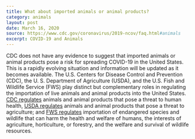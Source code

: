 ```yaml
---
title: What about imported animals or animal products?
category: animals
layout: post
date: March 16, 2020
source: https://www.cdc.gov/coronavirus/2019-ncov/faq.html#animals
excerpt: COVID-19 and Animals
---
```


CDC does not have any evidence to suggest that imported animals or animal products pose a risk for spreading COVID-19 in the United States. This is a rapidly evolving situation and information will be updated as it becomes available. The U.S. Centers for Disease Control and Prevention (CDC), the U. S. Department of Agriculture (USDA), and the U.S. Fish and Wildlife Service (FWS) play distinct but complementary roles in regulating the importation of live animals and animal products into the United States. <a href="https://www.cdc.gov/importation/index.html" target="_blank">CDC regulates</a> animals and animal products that pose a threat to human health, <a href="https://www.aphis.usda.gov/aphis/ourfocus/animalhealth/animal-and-animal-product-import-information/ct_animal_imports_home" target="_blank">USDA regulates</a> animals and animal products that pose a threat to agriculture; and <a href="https://www.fws.gov/le/businesses.html" target="_blank">FWS regulates</a> importation of endangered species and wildlife that can harm the health and welfare of humans, the interests of agriculture, horticulture, or forestry, and the welfare and survival of wildlife resources.

